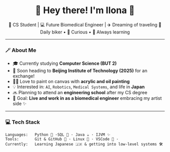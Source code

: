 <h1 align="center">🌸 Hey there! I'm Ilona 🌸</h1>

<p align="center">
  🧋 CS Student | 💻 Future Biomedical Engineer | ✈️ Dreaming of traveling
  🚴 Daily biker • 🧠 Curious • 🌱 Always learning
</p>

---

### 🪄 About Me

- 🎓 Currently studying **Computer Science (BUT 2)**
- 🏫 Soon heading to **Beijing Institute of Technology (2025)** for an exchange!
- 👩‍🎨 Love to paint on canvas with **acrylic and oil painting**
- 💡 Interested in: `AI`, `Robotics`, `Medical Systems`, and life in **Japan**
- 🔜 Planning to attend an **engineering school** after my CS degree
- 🗾 Goal: **Live and work in as a biomedical engineer** embracing my artist side ✨

---

### 💻 Tech Stack

```text
Languages:   Python 🐍 ·SQL 🧠 · Java ☕ · IJVM ✨
Tools:       Git & GitHub 🐙 · Linux 🐧 · VSCode 🎨 · 
Currently:   Learning Japanese 🇯🇵 & getting into low-level systems 🛠️
